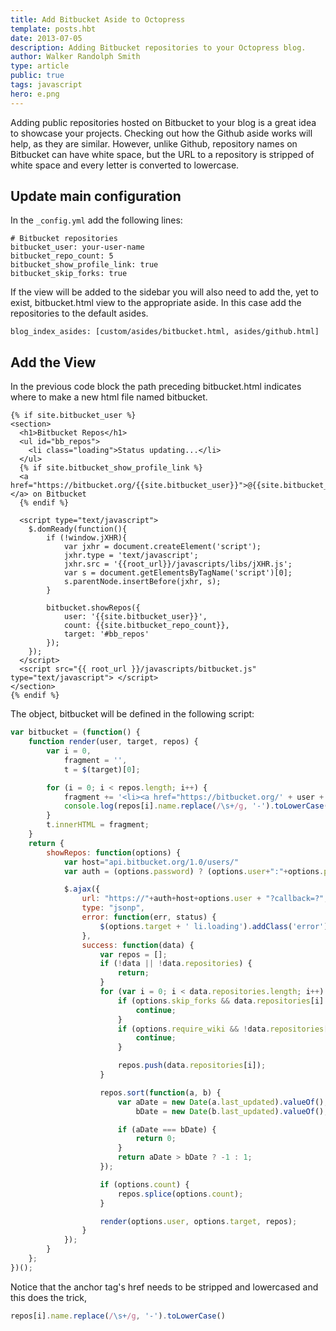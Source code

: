 ```yaml
---
title: Add Bitbucket Aside to Octopress
template: posts.hbt
date: 2013-07-05
description: Adding Bitbucket repositories to your Octopress blog.
author: Walker Randolph Smith
type: article
public: true
tags: javascript
hero: e.png
---
```


Adding public repositories hosted on Bitbucket to your blog is a great idea to showcase your projects.
Checking out how the Github aside works will help, as they are similar.
However, unlike Github, repository names on Bitbucket can have white space, but the URL to a repository is stripped of white space and every letter is converted to lowercase.

## Update main configuration

In the `_config.yml` add the following lines:

```
# Bitbucket repositories
bitbucket_user: your-user-name
bitbucket_repo_count: 5
bitbucket_show_profile_link: true
bitbucket_skip_forks: true
```


If the view will be added to the sidebar you will also need to add the, yet to exist, bitbucket.html view to the appropriate aside. In this case add the repositories to the default asides.

```
blog_index_asides: [custom/asides/bitbucket.html, asides/github.html]
```


## Add the View

In the previous code block the path preceding bitbucket.html indicates where to make a new html file named bitbucket.

```
{% if site.bitbucket_user %}
<section>
  <h1>Bitbucket Repos</h1>
  <ul id="bb_repos">
    <li class="loading">Status updating...</li>
  </ul>
  {% if site.bitbucket_show_profile_link %}
  <a href="https://bitbucket.org/{{site.bitbucket_user}}">@{{site.bitbucket_user}}</a> on Bitbucket
  {% endif %}

  <script type="text/javascript">
    $.domReady(function(){
        if (!window.jXHR){
            var jxhr = document.createElement('script');
            jxhr.type = 'text/javascript';
            jxhr.src = '{{root_url}}/javascripts/libs/jXHR.js';
            var s = document.getElementsByTagName('script')[0];
            s.parentNode.insertBefore(jxhr, s);
        }

        bitbucket.showRepos({
            user: '{{site.bitbucket_user}}',
            count: {{site.bitbucket_repo_count}},
            target: '#bb_repos'
        });
    });
  </script>
  <script src="{{ root_url }}/javascripts/bitbucket.js" type="text/javascript"> </script>
</section>
{% endif %}
```

The object, bitbucket will be defined in the following script:

```js
var bitbucket = (function() {
    function render(user, target, repos) {
        var i = 0,
            fragment = '',
            t = $(target)[0];

        for (i = 0; i < repos.length; i++) {
            fragment += '<li><a href="https://bitbucket.org/' + user + '/' + repos[i].name.replace(/\s+/g, '-').toLowerCase() + '">' + repos[i].name + '</a><p>' + repos[i].description + '</p></li>';
            console.log(repos[i].name.replace(/\s+/g, '-').toLowerCase())
        }
        t.innerHTML = fragment;
    }
    return {
        showRepos: function(options) {
            var host="api.bitbucket.org/1.0/users/"
            var auth = (options.password) ? (options.user+":"+options.password+"@") : "";

            $.ajax({
                url: "https://"+auth+host+options.user + "?callback=?",
                type: "jsonp",
                error: function(err, status) {
                    $(options.target + ' li.loading').addClass('error').text("Error loading feed");
                },
                success: function(data) {
                    var repos = [];
                    if (!data || !data.repositories) {
                        return;
                    }
                    for (var i = 0; i < data.repositories.length; i++) {
                        if (options.skip_forks && data.repositories[i].is_fork) {
                            continue;
                        }
                        if (options.require_wiki && !data.repositories[i].has_wiki) {
                            continue;
                        }

                        repos.push(data.repositories[i]);
                    }

                    repos.sort(function(a, b) {
                        var aDate = new Date(a.last_updated).valueOf(),
                            bDate = new Date(b.last_updated).valueOf();

                        if (aDate === bDate) {
                            return 0;
                        }
                        return aDate > bDate ? -1 : 1;
                    });

                    if (options.count) {
                        repos.splice(options.count);
                    }

                    render(options.user, options.target, repos);
                }
            });
        }
    };
})();
```

Notice that the anchor tag's href needs to be stripped and lowercased and this does the trick,

```js
repos[i].name.replace(/\s+/g, '-').toLowerCase()
```